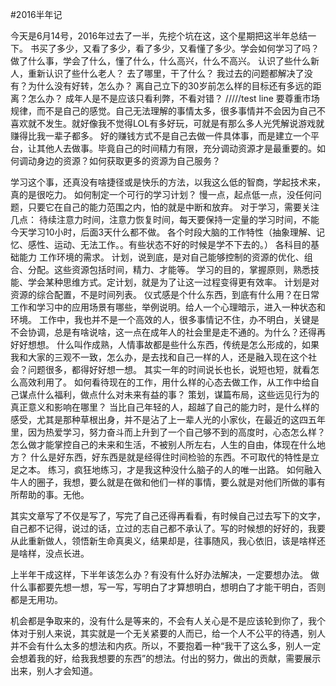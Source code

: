 #2016半年记

今天是6月14号，2016年过去了一半，先挖个坑在这，这个星期把这半年总结一下。
书买了多少，又看了多少，看了多少，又看懂了多少。学会如何学习了吗？
做了什么事，学会了什么，懂了什么，什么高兴，什么不高兴。
认识了些什么新人，重新认识了些什么老人？
去了哪里，干了什么？
我过去的问题都解决了没有？为什么没有好转，怎么办？
离自己立下的30岁前怎么样的目标还有多远的距离？怎么办？
成年人是不是应该只看利弊，不看对错？
/////test line
要尊重市场规律，而不是自己的感觉。自己无法理解的事情太多，很多事情并不会因为自己不喜欢就不发生。就好像我不觉得LOL有多好玩，可就是有那么多人光凭解说游戏就赚得比我一辈子都多。
好的赚钱方式不是自己去做一件具体事，而是建立一个平台，让其他人去做事。毕竟自己的时间精力有限，充分调动资源才是最重要的。如何调动身边的资源？如何获取更多的资源为自己服务？

学习这个事，还真没有啥捷径或是快乐的方法，以我这么低的智商，学起技术来，真的是很吃力。
如何制定一个可行的学习计划？
慢一点，起点低一点，没任何问题，只要它在自己的能力范围之内，怕的就是中断和放弃。
对于学习，需要关注几点：
待续注意力时间，注意力恢复时间，每天要保持一定量的学习时间，不能今天学习10小时，后面3天什么都不做。
各个时段大脑的工作特性（抽象理解、记忆、感性、运动、无法工作。。有些状态不好的时候是学不下去的。）
各科目的基础能力
工作环境的需求。
计划，说到底，是对自己能够控制的资源的优化、组合、分配。这些资源包括时间，精力、才能等。
学习的目的，掌握原则，熟悉技能、学会某种思维方式。定计划，就是为了让这一过程变得更有效率。
计划是对资源的综合配置，不是时间列表。
仪式感是个什么东西，到底有什么用？在日常工作和学习中的应用场景有哪些，举例说明。给人一个心理暗示，进入一种状态和环境。
工作中，我也并不是一个高效的人，很多事情记不住，办不明白，关键是不会协调，总是有啥说啥，这一点在成年人的社会里是走不通的。为什么？还得再好好想想。
什么叫作成熟，人情事故都是些什么东西，传统是怎么形成的，如果我和大家的三观不一致，怎么办，是去找和自己一样的人，还是融入现在这个社会？问题很多，都得好好想一想。
其实一年的时间说长也长，说短也短，就看怎么高效利用了。
如何看待现在的工作，用什么样的心态去做工作，从工作中给自己谋点什么福利，做点什么对未来有益的事？
策划，谋篇布局，这些远见行为的真正意义和影响在哪里？
当比自己年轻的人，超越了自己的能力时，是什么样的感受，尤其是那种草根出身，并不是沾了上一辈人光的小家伙，在最近的这四五年里，因为热爱学习，努力奋斗而上升到了一个自己够不到的高度时，心态怎么样？
怎么做才能掌控自己的未来和生活，不被别人所左右，人生的自由，体现在什么地方？
什么是好东西，好东西是就是经得住时间检验的东西。不可取代的特性是立足之本。
练习，疯狂地练习，才是我这种没什么脑子的人的唯一出路。
如何融入牛人的圈子，我想，要么就是在做和他们一样的事情，要么就是对他们所做的事有所帮助的事。无他。


其实文章写了不仅是写了，写完了自己还得再看看，有时候自己过去写下的文字，自己都不记得，说过的话，立过的志自己都不承认了。写的时候想的好好的，我要从此重新做人，领悟新生命真奥义，结果却是，往事随风，我心依旧，该是啥样还是啥样，没点长进。

上半年干成这样，下半年该怎么办？有没有什么好办法解决，一定要想办法。
做什么事都要先想一想，写一写，写明白了才算想明白，想明白了才能干明白，否则都是无用功。

机会都是争取来的，没有什么是等来的，不会有人关心是不是应该轮到你了，我个体对于别人来说，其实就是一个无关紧要的人而已，给一个人不公平的待遇，别人并不会有什么太多的想法和内疚。所以，不要抱着一种“我干了这么多，别人一定会想着我的好，给我我想要的东西”的想法。付出的努力，做出的贡献，需要展示出来，别人才会知道。
